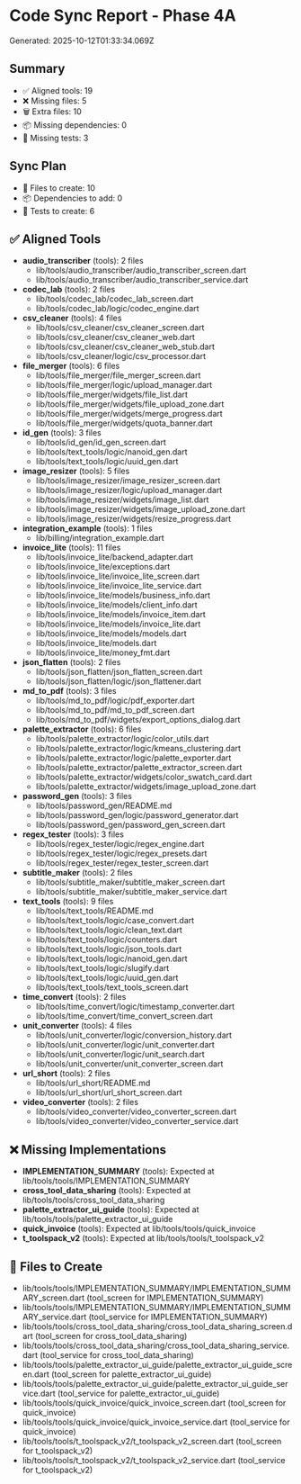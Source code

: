 # Code Sync Report - Phase 4A

Generated: 2025-10-12T01:33:34.069Z

## Summary
- ✅ Aligned tools: 19
- ❌ Missing files: 5
- 🗑️ Extra files: 10
- 📦 Missing dependencies: 0
- 🧪 Missing tests: 3

## Sync Plan
- 📄 Files to create: 10
- 📦 Dependencies to add: 0
- 🧪 Tests to create: 6

## ✅ Aligned Tools

- **audio_transcriber** (tools): 2 files
  - lib/tools/audio_transcriber/audio_transcriber_screen.dart
  - lib/tools/audio_transcriber/audio_transcriber_service.dart
- **codec_lab** (tools): 2 files
  - lib/tools/codec_lab/codec_lab_screen.dart
  - lib/tools/codec_lab/logic/codec_engine.dart
- **csv_cleaner** (tools): 4 files
  - lib/tools/csv_cleaner/csv_cleaner_screen.dart
  - lib/tools/csv_cleaner/csv_cleaner_web.dart
  - lib/tools/csv_cleaner/csv_cleaner_web_stub.dart
  - lib/tools/csv_cleaner/logic/csv_processor.dart
- **file_merger** (tools): 6 files
  - lib/tools/file_merger/file_merger_screen.dart
  - lib/tools/file_merger/logic/upload_manager.dart
  - lib/tools/file_merger/widgets/file_list.dart
  - lib/tools/file_merger/widgets/file_upload_zone.dart
  - lib/tools/file_merger/widgets/merge_progress.dart
  - lib/tools/file_merger/widgets/quota_banner.dart
- **id_gen** (tools): 3 files
  - lib/tools/id_gen/id_gen_screen.dart
  - lib/tools/text_tools/logic/nanoid_gen.dart
  - lib/tools/text_tools/logic/uuid_gen.dart
- **image_resizer** (tools): 5 files
  - lib/tools/image_resizer/image_resizer_screen.dart
  - lib/tools/image_resizer/logic/upload_manager.dart
  - lib/tools/image_resizer/widgets/image_list.dart
  - lib/tools/image_resizer/widgets/image_upload_zone.dart
  - lib/tools/image_resizer/widgets/resize_progress.dart
- **integration_example** (tools): 1 files
  - lib/billing/integration_example.dart
- **invoice_lite** (tools): 11 files
  - lib/tools/invoice_lite/backend_adapter.dart
  - lib/tools/invoice_lite/exceptions.dart
  - lib/tools/invoice_lite/invoice_lite_screen.dart
  - lib/tools/invoice_lite/invoice_lite_service.dart
  - lib/tools/invoice_lite/models/business_info.dart
  - lib/tools/invoice_lite/models/client_info.dart
  - lib/tools/invoice_lite/models/invoice_item.dart
  - lib/tools/invoice_lite/models/invoice_lite.dart
  - lib/tools/invoice_lite/models/models.dart
  - lib/tools/invoice_lite/models.dart
  - lib/tools/invoice_lite/money_fmt.dart
- **json_flatten** (tools): 2 files
  - lib/tools/json_flatten/json_flatten_screen.dart
  - lib/tools/json_flatten/logic/json_flattener.dart
- **md_to_pdf** (tools): 3 files
  - lib/tools/md_to_pdf/logic/pdf_exporter.dart
  - lib/tools/md_to_pdf/md_to_pdf_screen.dart
  - lib/tools/md_to_pdf/widgets/export_options_dialog.dart
- **palette_extractor** (tools): 6 files
  - lib/tools/palette_extractor/logic/color_utils.dart
  - lib/tools/palette_extractor/logic/kmeans_clustering.dart
  - lib/tools/palette_extractor/logic/palette_exporter.dart
  - lib/tools/palette_extractor/palette_extractor_screen.dart
  - lib/tools/palette_extractor/widgets/color_swatch_card.dart
  - lib/tools/palette_extractor/widgets/image_upload_zone.dart
- **password_gen** (tools): 3 files
  - lib/tools/password_gen/README.md
  - lib/tools/password_gen/logic/password_generator.dart
  - lib/tools/password_gen/password_gen_screen.dart
- **regex_tester** (tools): 3 files
  - lib/tools/regex_tester/logic/regex_engine.dart
  - lib/tools/regex_tester/logic/regex_presets.dart
  - lib/tools/regex_tester/regex_tester_screen.dart
- **subtitle_maker** (tools): 2 files
  - lib/tools/subtitle_maker/subtitle_maker_screen.dart
  - lib/tools/subtitle_maker/subtitle_maker_service.dart
- **text_tools** (tools): 9 files
  - lib/tools/text_tools/README.md
  - lib/tools/text_tools/logic/case_convert.dart
  - lib/tools/text_tools/logic/clean_text.dart
  - lib/tools/text_tools/logic/counters.dart
  - lib/tools/text_tools/logic/json_tools.dart
  - lib/tools/text_tools/logic/nanoid_gen.dart
  - lib/tools/text_tools/logic/slugify.dart
  - lib/tools/text_tools/logic/uuid_gen.dart
  - lib/tools/text_tools/text_tools_screen.dart
- **time_convert** (tools): 2 files
  - lib/tools/time_convert/logic/timestamp_converter.dart
  - lib/tools/time_convert/time_convert_screen.dart
- **unit_converter** (tools): 4 files
  - lib/tools/unit_converter/logic/conversion_history.dart
  - lib/tools/unit_converter/logic/unit_converter.dart
  - lib/tools/unit_converter/logic/unit_search.dart
  - lib/tools/unit_converter/unit_converter_screen.dart
- **url_short** (tools): 2 files
  - lib/tools/url_short/README.md
  - lib/tools/url_short/url_short_screen.dart
- **video_converter** (tools): 2 files
  - lib/tools/video_converter/video_converter_screen.dart
  - lib/tools/video_converter/video_converter_service.dart

## ❌ Missing Implementations

- **IMPLEMENTATION_SUMMARY** (tools): Expected at lib/tools/tools/IMPLEMENTATION_SUMMARY
- **cross_tool_data_sharing** (tools): Expected at lib/tools/tools/cross_tool_data_sharing
- **palette_extractor_ui_guide** (tools): Expected at lib/tools/tools/palette_extractor_ui_guide
- **quick_invoice** (tools): Expected at lib/tools/tools/quick_invoice
- **t_toolspack_v2** (tools): Expected at lib/tools/tools/t_toolspack_v2

## 📄 Files to Create

- lib/tools/tools/IMPLEMENTATION_SUMMARY/IMPLEMENTATION_SUMMARY_screen.dart (tool_screen for IMPLEMENTATION_SUMMARY)
- lib/tools/tools/IMPLEMENTATION_SUMMARY/IMPLEMENTATION_SUMMARY_service.dart (tool_service for IMPLEMENTATION_SUMMARY)
- lib/tools/tools/cross_tool_data_sharing/cross_tool_data_sharing_screen.dart (tool_screen for cross_tool_data_sharing)
- lib/tools/tools/cross_tool_data_sharing/cross_tool_data_sharing_service.dart (tool_service for cross_tool_data_sharing)
- lib/tools/tools/palette_extractor_ui_guide/palette_extractor_ui_guide_screen.dart (tool_screen for palette_extractor_ui_guide)
- lib/tools/tools/palette_extractor_ui_guide/palette_extractor_ui_guide_service.dart (tool_service for palette_extractor_ui_guide)
- lib/tools/tools/quick_invoice/quick_invoice_screen.dart (tool_screen for quick_invoice)
- lib/tools/tools/quick_invoice/quick_invoice_service.dart (tool_service for quick_invoice)
- lib/tools/tools/t_toolspack_v2/t_toolspack_v2_screen.dart (tool_screen for t_toolspack_v2)
- lib/tools/tools/t_toolspack_v2/t_toolspack_v2_service.dart (tool_service for t_toolspack_v2)
